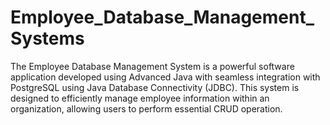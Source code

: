 # Employee_Database_Management_Systems
The Employee Database Management System is a powerful software application developed using Advanced Java with seamless integration with PostgreSQL using Java Database Connectivity (JDBC). This system is designed to efficiently manage employee information within an organization, allowing users to perform essential CRUD operation.
